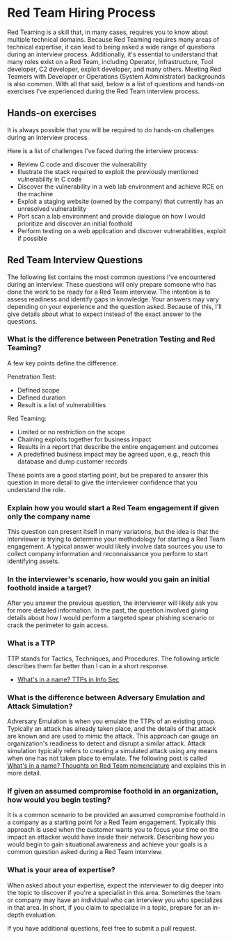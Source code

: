# Red Team Hiring Process

Red Teaming is a skill that, in many cases, requires you to know about multiple technical domains. Because Red Teaming requires many areas of technical expertise, it can lead to being asked a wide range of questions during an interview process. Additionally, it's essential to understand that many roles exist on a Red Team, including Operator, Infrastructure, Tool developer, C2 developer, exploit developer, and many others. Meeting Red Teamers with Developer or Operations (System Administrator) backgrounds is also common. With all that said, below is a list of questions and hands-on exercises I've experienced during the Red Team interview process.

## Hands-on exercises

It is always possible that you will be required to do hands-on challenges during an interview process.

Here is a list of challenges I've faced during the interview process:

* Review C code and discover the vulnerability 
* Illustrate the stack required to exploit the previously mentioned vulnerability in C code
* Discover the vulnerability in a web lab environment and achieve RCE on the machine
* Exploit a staging website (owned by the company) that currently has an unresolved vulnerability
* Port scan a lab environment and provide dialogue on how I would prioritize and discover an initial foothold
* Perform testing on a web application and discover vulnerabilities, exploit if possible


## Red Team Interview Questions

The following list contains the most common questions I've encountered during an interview. These questions will only prepare someone who has done the work to be ready for a Red Team interview. The intention is to assess readiness and identify gaps in knowledge. Your answers may vary depending on your experience and the question asked. Because of this, I'll give details about what to expect instead of the exact answer to the questions.


### What is the difference between Penetration Testing and Red Teaming?

A few key points define the difference.

Penetration Test:
* Defined scope
* Defined duration
* Result is a list of vulnerabilities

Red Teaming:
* Limited or no restriction on the scope
* Chaining exploits together for business impact
* Results in a report that describe the entire engagement and outcomes
* A predefined business impact may be agreed upon, e.g., reach this database and dump customer records

These points are a good starting point, but be prepared to answer this question in more detail to give the interviewer confidence that you understand the role.

### Explain how you would start a Red Team engagement if given only the company name

This question can present itself in many variations, but the idea is that the interviewer is trying to determine your methodology for starting a Red Team engagement. A typical answer would likely involve data sources you use to collect company information and reconnaissance you perform to start identifying assets.

### In the interviewer's scenario, how would you gain an initial foothold inside a target?

After you answer the previous question, the interviewer will likely ask you for more detailed information. In the past, the question involved giving details about how I would perform a targeted spear phishing scenario or crack the perimeter to gain access.

### What is a TTP

TTP stands for Tactics, Techniques, and Procedures. The following article describes them far better than I can in a short response.

* [What's in a name? TTPs in Info Sec](https://posts.specterops.io/whats-in-a-name-ttps-in-info-sec-14f24480ddcc)


### What is the difference between Adversary Emulation and Attack Simulation?

Adversary Emulation is when you emulate the TTPs of an existing group. Typically an attack has already taken place, and the details of that attack are known and are used to mimic the attack. This approach can gauge an organization's readiness to detect and disrupt a similar attack. Attack simulation typically refers to creating a simulated attack using any means when one has not taken place to emulate. The following post is called [What's in a name? Thoughts on Red Team nomenclature](https://blog.nviso.eu/2020/01/23/thoughts-on-red-team-nomenclature/) and explains this in more detail.

### If given an assumed compromise foothold in an organization, how would you begin testing?

It is a common scenario to be provided an assumed compromise foothold in a company as a starting point for a Red Team engagement. Typically this approach is used when the customer wants you to focus your time on the impact an attacker would have inside their network. Describing how you would begin to gain situational awareness and achieve your goals is a common question asked during a Red Team interview.

### What is your area of expertise?

When asked about your expertise, expect the interviewer to dig deeper into the topic to discover if you're a specialist in this area. Sometimes the team or company may have an individual who can interview you who specializes in that area. In short, if you claim to specialize in a topic, prepare for an in-depth evaluation.

If you have additional questions, feel free to submit a pull request.
